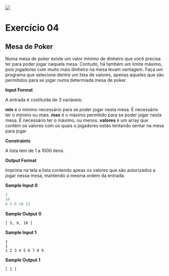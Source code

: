 ![](https://i.imgur.com/xG74tOh.png)

# Exercício 04

## Mesa de Poker

Numa mesa de poker existe um valor mínimo de dinheiro que você precisa ter para poder jogar naquela mesa. Contudo, há também um limite máximo, pois jogadores com muito mais dinheiro na mesa levam vantagem. Faça um programa que selecione dentre um lista de valores, apenas aqueles que são permitidos para se jogar numa determiada mesa de poker.

**Input Format**

A entrada é costituida de 3 variáveis:

**min** é o mínimo necessário para se poder jogar nesta mesa. É necessário ter o mínimo ou mais.
**max** é o máximo permitido para se poder jogar nesta mesa. É necessário ter o máximo, ou menos.
**valores** é um array que contém os valores com os quais o jogadores estão tentando sentar na mesa para jogar

**Constraints**

A lista tem de 1 a 1000 itens.

**Output Format**

Imprima na tela a lista contendo apeas os valores que são autorizados a jogar nessa mesa, mantendo a mesma ordem da entrada.

**Sample Input 0**
```javascript
2
10
0 5 6 10 11
```

**Sample Output 0**
```
[ 5, 6, 10 ]
```

**Sample Input 1**
```
1
1
1 2 3 4 5 6 7 8 9
```

**Sample Output 1**
```
[ 1 ]
```